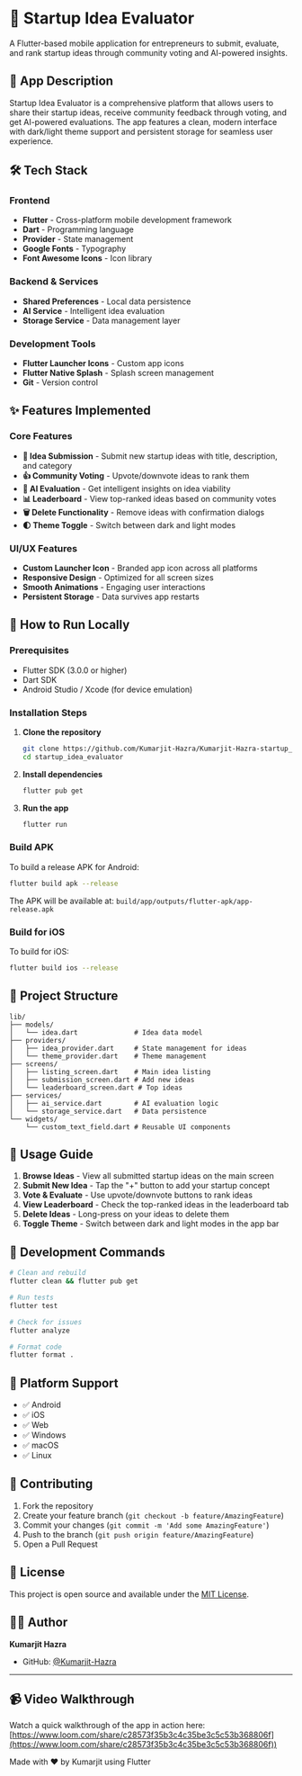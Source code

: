 # 🚀 Startup Idea Evaluator

A Flutter-based mobile application for entrepreneurs to submit, evaluate, and rank startup ideas through community voting and AI-powered insights.

## 📱 App Description

Startup Idea Evaluator is a comprehensive platform that allows users to share their startup ideas, receive community feedback through voting, and get AI-powered evaluations. The app features a clean, modern interface with dark/light theme support and persistent storage for seamless user experience.

## 🛠️ Tech Stack

### Frontend
- **Flutter** - Cross-platform mobile development framework
- **Dart** - Programming language
- **Provider** - State management
- **Google Fonts** - Typography
- **Font Awesome Icons** - Icon library

### Backend & Services
- **Shared Preferences** - Local data persistence
- **AI Service** - Intelligent idea evaluation
- **Storage Service** - Data management layer

### Development Tools
- **Flutter Launcher Icons** - Custom app icons
- **Flutter Native Splash** - Splash screen management
- **Git** - Version control

## ✨ Features Implemented

### Core Features
- **📝 Idea Submission** - Submit new startup ideas with title, description, and category
- **👍 Community Voting** - Upvote/downvote ideas to rank them
- **🤖 AI Evaluation** - Get intelligent insights on idea viability
- **📊 Leaderboard** - View top-ranked ideas based on community votes
- **🗑️ Delete Functionality** - Remove ideas with confirmation dialogs
- **🌓 Theme Toggle** - Switch between dark and light modes

### UI/UX Features
- **Custom Launcher Icon** - Branded app icon across all platforms
- **Responsive Design** - Optimized for all screen sizes
- **Smooth Animations** - Engaging user interactions
- **Persistent Storage** - Data survives app restarts

## 🚀 How to Run Locally

### Prerequisites
- Flutter SDK (3.0.0 or higher)
- Dart SDK
- Android Studio / Xcode (for device emulation)

### Installation Steps

1. **Clone the repository**
   ```bash
   git clone https://github.com/Kumarjit-Hazra/Kumarjit-Hazra-startup_idea_evaluator.git
   cd startup_idea_evaluator
   ```

2. **Install dependencies**
   ```bash
   flutter pub get
   ```

3. **Run the app**
   ```bash
   flutter run
   ```

### Build APK

To build a release APK for Android:

```bash
flutter build apk --release
```

The APK will be available at: `build/app/outputs/flutter-apk/app-release.apk`

### Build for iOS

To build for iOS:

```bash
flutter build ios --release
```

## 📁 Project Structure

```
lib/
├── models/
│   └── idea.dart              # Idea data model
├── providers/
│   ├── idea_provider.dart     # State management for ideas
│   └── theme_provider.dart    # Theme management
├── screens/
│   ├── listing_screen.dart    # Main idea listing
│   ├── submission_screen.dart # Add new ideas
│   └── leaderboard_screen.dart # Top ideas
├── services/
│   ├── ai_service.dart        # AI evaluation logic
│   └── storage_service.dart   # Data persistence
└── widgets/
    └── custom_text_field.dart # Reusable UI components
```

## 🎯 Usage Guide

1. **Browse Ideas** - View all submitted startup ideas on the main screen
2. **Submit New Idea** - Tap the "+" button to add your startup concept
3. **Vote & Evaluate** - Use upvote/downvote buttons to rank ideas
4. **View Leaderboard** - Check the top-ranked ideas in the leaderboard tab
5. **Delete Ideas** - Long-press on your ideas to delete them
6. **Toggle Theme** - Switch between dark and light modes in the app bar

## 🔧 Development Commands

```bash
# Clean and rebuild
flutter clean && flutter pub get

# Run tests
flutter test

# Check for issues
flutter analyze

# Format code
flutter format .
```

## 📱 Platform Support

- ✅ Android
- ✅ iOS
- ✅ Web
- ✅ Windows
- ✅ macOS
- ✅ Linux

## 🤝 Contributing

1. Fork the repository
2. Create your feature branch (`git checkout -b feature/AmazingFeature`)
3. Commit your changes (`git commit -m 'Add some AmazingFeature'`)
4. Push to the branch (`git push origin feature/AmazingFeature`)
5. Open a Pull Request

## 📄 License

This project is open source and available under the [MIT License](LICENSE).

## 👨‍💻 Author

**Kumarjit Hazra**
- GitHub: [@Kumarjit-Hazra](https://github.com/Kumarjit-Hazra)

---

## 📹 Video Walkthrough

Watch a quick walkthrough of the app in action here:
[https://www.loom.com/share/c28573f35b3c4c35be3c5c53b368806f](https://www.loom.com/share/c28573f35b3c4c35be3c5c53b368806f))


Made with ❤️ by  Kumarjit using Flutter
